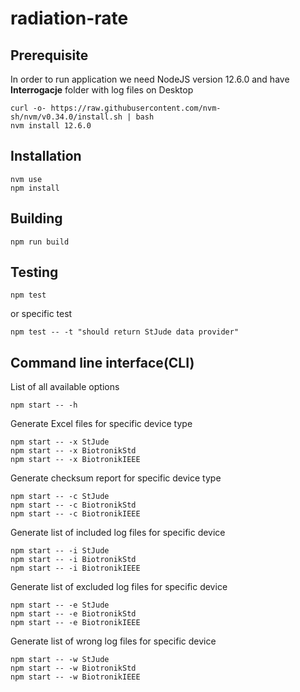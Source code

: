 # radiation-rate

## Prerequisite
In order to run application we need NodeJS version 12.6.0 and have **Interrogacje** folder with log files on Desktop

```
curl -o- https://raw.githubusercontent.com/nvm-sh/nvm/v0.34.0/install.sh | bash
nvm install 12.6.0
```
## Installation

```
nvm use
npm install
```

## Building 

```
npm run build
```

## Testing

```
npm test
```
or specific test
```
npm test -- -t "should return StJude data provider"
```

## Command line interface(CLI)

List of all available options
``` 
npm start -- -h
```

Generate Excel files for specific device type

```
npm start -- -x StJude
npm start -- -x BiotronikStd
npm start -- -x BiotronikIEEE
```

Generate checksum report for specific device type

```
npm start -- -c StJude
npm start -- -c BiotronikStd
npm start -- -c BiotronikIEEE
```

Generate list of included log files for specific device

```
npm start -- -i StJude
npm start -- -i BiotronikStd
npm start -- -i BiotronikIEEE
```

Generate list of excluded log files for specific device

```
npm start -- -e StJude
npm start -- -e BiotronikStd
npm start -- -e BiotronikIEEE
```

Generate list of wrong log files for specific device

```
npm start -- -w StJude
npm start -- -w BiotronikStd
npm start -- -w BiotronikIEEE
```